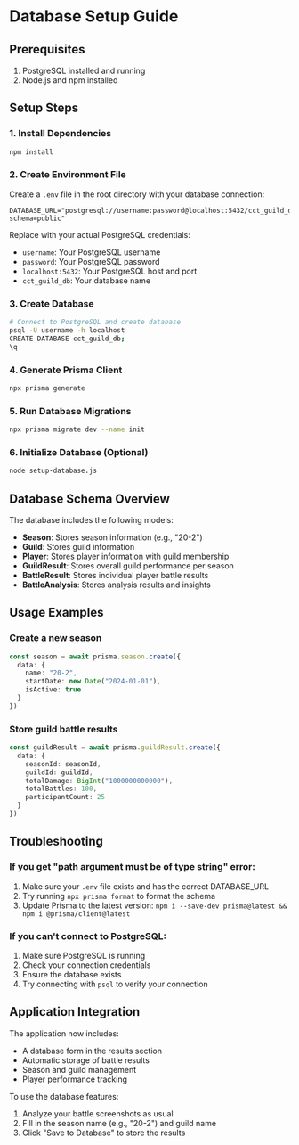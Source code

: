 # Database Setup Guide

## Prerequisites
1. PostgreSQL installed and running
2. Node.js and npm installed

## Setup Steps

### 1. Install Dependencies
```bash
npm install
```

### 2. Create Environment File
Create a `.env` file in the root directory with your database connection:

```env
DATABASE_URL="postgresql://username:password@localhost:5432/cct_guild_db?schema=public"
```

Replace with your actual PostgreSQL credentials:
- `username`: Your PostgreSQL username
- `password`: Your PostgreSQL password
- `localhost:5432`: Your PostgreSQL host and port
- `cct_guild_db`: Your database name

### 3. Create Database
```bash
# Connect to PostgreSQL and create database
psql -U username -h localhost
CREATE DATABASE cct_guild_db;
\q
```

### 4. Generate Prisma Client
```bash
npx prisma generate
```

### 5. Run Database Migrations
```bash
npx prisma migrate dev --name init
```

### 6. Initialize Database (Optional)
```bash
node setup-database.js
```

## Database Schema Overview

The database includes the following models:

- **Season**: Stores season information (e.g., "20-2")
- **Guild**: Stores guild information
- **Player**: Stores player information with guild membership
- **GuildResult**: Stores overall guild performance per season
- **BattleResult**: Stores individual player battle results
- **BattleAnalysis**: Stores analysis results and insights

## Usage Examples

### Create a new season
```typescript
const season = await prisma.season.create({
  data: {
    name: "20-2",
    startDate: new Date("2024-01-01"),
    isActive: true
  }
})
```

### Store guild battle results
```typescript
const guildResult = await prisma.guildResult.create({
  data: {
    seasonId: seasonId,
    guildId: guildId,
    totalDamage: BigInt("1000000000000"),
    totalBattles: 100,
    participantCount: 25
  }
})
```

## Troubleshooting

### If you get "path argument must be of type string" error:
1. Make sure your `.env` file exists and has the correct DATABASE_URL
2. Try running `npx prisma format` to format the schema
3. Update Prisma to the latest version: `npm i --save-dev prisma@latest && npm i @prisma/client@latest`

### If you can't connect to PostgreSQL:
1. Make sure PostgreSQL is running
2. Check your connection credentials
3. Ensure the database exists
4. Try connecting with `psql` to verify your connection

## Application Integration

The application now includes:
- A database form in the results section
- Automatic storage of battle results
- Season and guild management
- Player performance tracking

To use the database features:
1. Analyze your battle screenshots as usual
2. Fill in the season name (e.g., "20-2") and guild name
3. Click "Save to Database" to store the results
